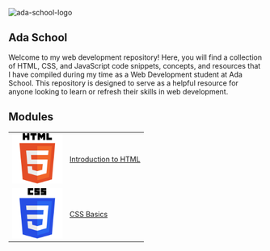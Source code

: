 ![ada-school-logo](https://media.ada-school.org/5fcd3ac12b22eab4d301d819/5fcd49a07ffe7b324996b784/ada-logo-cfdb7c7b-1791-408f-b5b4-240b22bd1653.png?version=2)

## Ada School
Welcome to my web development repository! Here, you will find a collection of HTML, CSS, and JavaScript code snippets, concepts, and resources that I have compiled during my time as a Web Development student at Ada School. This repository is designed to serve as a helpful resource for anyone looking to learn or refresh their skills in web development. 

## Modules

<table>
<tr>
<td><a href="./web-dev-basics"><img src="assets/html-5.svg" width="100px"></a>
</td>
<td><a href="./web-dev-basics">Introduction to HTML</a>
</td>
</tr>
<tr>
<td><a href="./css-basics"><img src="assets/css-3.svg" width="100px"></a>
</td>
<td><a href="./css-basics">CSS Basics</a>
</td>
</tr>
</table>